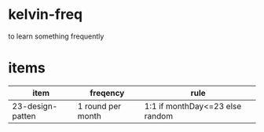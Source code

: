 # kelvin-freq
to learn something frequently

# items
item | freqency | rule
-- | -- | --
23-design-patten | 1 round per month | 1:1 if monthDay<=23 else random
